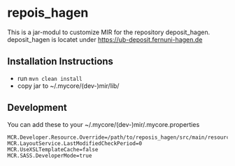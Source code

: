 
# repois_hagen

This is a jar-modul to customize MIR for the repository deposit_hagen. 
deposit_hagen is locatet under https://ub-deposit.fernuni-hagen.de

## Installation Instructions

* run `mvn clean install`
* copy jar to ~/.mycore/(dev-)mir/lib/

## Development

You can add these to your ~/.mycore/(dev-)mir/.mycore.properties
```
MCR.Developer.Resource.Override=/path/to/reposis_hagen/src/main/resources
MCR.LayoutService.LastModifiedCheckPeriod=0
MCR.UseXSLTemplateCache=false
MCR.SASS.DeveloperMode=true
```
